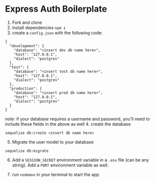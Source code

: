 # Express Auth Boilerplate
1. Fork and clone
2. Install dependencies `npm i`
3. create a `config.json` with the following code:
```
{
  "development": {
    "database": "<insert dev db name here>",
    "host": "127.0.0.1",
    "dialect": "postgres"
  },
  "test": {
    "database": "<insert test db name here>",
    "host": "127.0.0.1",
    "dialect": "postgres"
  },
  "production": {
    "database": "<insert prod db name here>",
    "host": "127.0.0.1",
    "dialect": "postgres"
  }
}

```
*note:* if your database requires a username and password, you'll need to include these fields in the above as well
4. create the database
```
sequelize db:create <insert db name here>
```
5. Migrate the user model to your database
```
sequelize db:migrate
```
6. Add a `SESSION_SECRET` environment variable in a `.env` file (can be any string). Add a `PORT` environment variable as well.

7. run `nodemon` in your terminal to start the app
